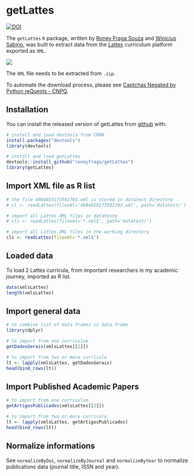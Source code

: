 
<!-- README.md is generated from README.Rmd. Please edit that file -->

# getLattes

<!-- badges: start -->

[![DOI](https://zenodo.org/badge/258844181.svg)](https://zenodo.org/badge/latestdoi/258844181)
<!-- badges: end -->

The `getLattes` `R` package, written by [Roney Fraga
Souza](http://roneyfraga.com) and [Winicius
Sabino](https://stackoverflow.com/users/9278241/winicius-sabino), was
built to extract data from the [Lattes](http://lattes.cnpq.br/)
curriculum platform exported as `XML`.

![](http://roneyfraga.com/volume/getLattes_data/lattes_xml_download.gif)

The `XML` file needs to be extracted from `.zip`.

To automate the download process, please see [Captchas Negated by Python
reQuests - CNPQ](https://github.com/josefson/CNPQ).

## Installation

You can install the released version of getLattes from
[github](https://CRAN.R-project.org) with:

``` r
# install and load devtools from CRAN
install.packages("devtools")
library(devtools)

# install and load getLattes
devtools::install_github("roneyfraga/getLattes")
library(getLattes)
```

## Import XML file as R list

``` r
# the file 4984859173592703.xml is stored in datatest directory
# cl <- readLattes(filexml='4984859173592703.xml', path='datatest/')

# import all Lattes XML files in datateste
# cls <- readLattes(filexml='*.xml$', path='datatest/')

# import all Lattes XML files in the working directory
cls <- readLattes(filexml='*.xml$')
```

## Loaded data

To load 2 Lattes curricula, from important researchers in my academic
journey, imported as R list.

``` r
data(xmlsLattes)
length(xmlsLattes)
```

## Import general data

``` r
# to combine list of data frames in data frame
library(dplyr)

# to import from one curriculum 
getDadosGerais(xmlsLattes[[2]])

# to import from two or more curricula
lt <- lapply(xmlsLattes, getDadosGerais)
head(bind_rows(lt))
```

## Import Published Academic Papers

``` r
# to import from one curriculum 
getArtigosPublicados(xmlsLattes[[2]]) 

# to import from two or more curricula
lt <- lapply(xmlsLattes, getArtigosPublicados)
head(bind_rows(lt))
```

## Normalize informations

See `normalizeByDoi`, `normalizeByJournal` and `normalizeByYear` to
normalize publications data (journal title, ISSN and year).

